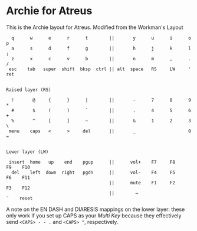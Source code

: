 Archie for Atreus
==================

This is the Archie layout for Atreus. Modified from the Workman's Layout

```
  q      w      e      r      t        ||       y      u      i      o      p
  a      s      d      f      g        ||       h      j      k      l      ;
  z      x      c      v      b        ||       n      m      ,      .      /
 esc    tab   super  shift  bksp  ctrl || alt  space   RS     LW     '     ret


Raised layer (RS)

  !       @     {      }      |        ||       -      7      8      9      *
  #       $     (      )      `        ||       .      4      5      6      +
  %       ^     [      ]      ~        ||       &      1      2      3      \
 menu    caps   <      >     del       ||       _                    0      =


Lower layer (LW)

 insert  home   up    end    pgup      ||      vol+    F7     F8     F9    F10
  del    left  down  right   pgdn      ||      vol-    F4     F5     F6    F11
                                       ||      mute    F1     F2     F3    F12
                                       ||        –                    ¨    reset
```

A note on the EN DASH and DIARESIS mappings on the lower layer: these
only work if you set up CAPS as your *Multi Key* because they
effectively send `<CAPS> - - .` and `<CAPS> "`, respectively.
